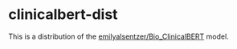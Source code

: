# clinicalbert-dist
This is a distribution of the [emilyalsentzer/Bio_ClinicalBERT](https://huggingface.co/emilyalsentzer/Bio_ClinicalBERT) model.
